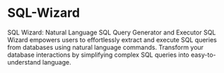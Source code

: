 # SQL-Wizard
SQL Wizard: Natural Language SQL Query Generator and Executor  SQL Wizard empowers users to effortlessly extract and execute SQL queries from databases using natural language commands. Transform your database interactions by simplifying complex SQL queries into easy-to-understand language.
